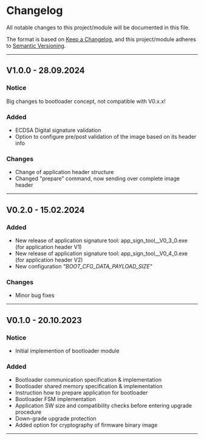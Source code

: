 # Changelog
All notable changes to this project/module will be documented in this file.

The format is based on [Keep a Changelog](https://keepachangelog.com/en/1.0.0/),
and this project/module adheres to [Semantic Versioning](https://semver.org/spec/v2.0.0.html).

---
## V1.0.0 - 28.09.2024

### Notice
Big changes to bootloader concept, not compatible with V0.x.x!

### Added
 - ECDSA Digital signature validation
 - Option to configure pre/post validation of the image based on its header info
 
### Changes
 - Change of application header structure
 - Changed "prepare" command, now sending over complete image header

---
## V0.2.0 - 15.02.2024

### Added
 - New release of application signature tool: app_sign_tool__V0_3_0.exe (for application header V1)
 - New release of application signature tool: app_sign_tool__V0_4_0.exe (for application header V2)
 - New configuration *"BOOT_CFG_DATA_PAYLOAD_SIZE"*

### Changes
 - Minor bug fixes

---
## V0.1.0 - 20.10.2023

### Notice
 - Initial implemention of bootloader module

### Added
- Bootloader communication specification & implementation
- Bootloader shared memory specification & implementation
- Instruction how to prepare application for bootloader
- Bootloader FSM implementation
- Application SW size and compatibility checks before entering upgrade procedure
- Down-grade upgrade protection
- Added option for cryptography of firmware binary image

---